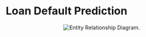 # Loan Default Prediction

<p align="center">
  <img src="./images/erd.png.webp" alt="Entity Relationship Diagram.">
</p>
